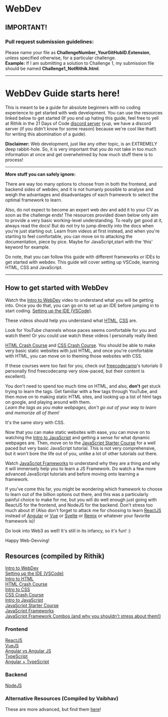 # **WebDev**

## **IMPORTANT**!
### **Pull request submission guidelines:**

Please name your file as **ChallengeNumber_YourGitHubID.Extension**, unless specified otherwise, for a particular challenge.  
**Example:** If I am submitting a solution to Challenge 1, my submission file should be named **Challenge1_NotRithik.html**.

***

# WebDev Guide starts here!

This is meant to be a guide for absolute beginners with no coding experience to get started with web development. You can use the resources linked below to get started (If you end up hating this guide, feel free to yell at Rithik in the 21 Days of Code [discord server](https://discord.gg/MwyxAJgA) (yup, we have a discord server (if you didn't know for some reason) because we're cool like that!) for writing this abomination of a guide).

**Disclaimer:** Web development, just like any other topic, is an EXTREMELY deep rabbit-hole. So, it is very important that you do not take in too much information at once and get overwhelmed by how much stuff there is to process!

***

**More stuff you can safely ignore:**

There are way too many options to choose from in both the frontend, and backend sides of webdev, and it is not humanly possible to analyse and weigh the advantages and disadvantages of each framework to select the optimal framework to learn.

Also, do not expect to become an expert web dev and add it to your CV as soon as the challenge ends! The resources provided down below only aim to provide a very basic working-level understanding. To really get good at it, always read the docs! But do not try to jump directly into the docs when you're just starting out. Learn from videos at first instead, and when you're starting to feel comfortable, you can move on to attacking the documentation, piece by pice. Maybe for JavaScript,start with the 'this' keyword for example.

Do note, that you can follow this guide with different frameworks or IDEs to get started with webdev. This guide will cover setting up VSCode, learning HTML, CSS and JavaScript.

***

## **How to get started with WebDev**

Watch the [Intro to WebDev](https://www.youtube.com/watch?v=ysEN5RaKOlA) video to understand what you will be getting into. Once you do that, you can go on to set up an IDE before jumping in to start coding. [Setting up the IDE (VSCode)](https://www.youtube.com/watch?v=4NfFFsQC77M).

These videos should help you understand what [HTML](https://www.youtube.com/watch?v=ok-plXXHlWw), [CSS](https://www.youtube.com/watch?v=OEV8gMkCHXQ) are.

Look for YouTube channels whose paces seems comfortable for you and watch them! Or you could use watch these videos I personally really liked:

[HTML Crash Course](https://www.youtube.com/watch?v=XiQ9rjaa2Ow) and [CSS Crash Course](https://www.youtube.com/watch?v=Tfjd5yzCaxk). You should be able to make very basic static websites with just HTML, and once you're comfortable with HTML, you can move on to theming those websites with CSS.

If these courses were too fast for you, check out [freecodecamp](https://www.freecodecamp.org/news/html-css-tutorial-build-a-recipe-website/)'s tutorials (I personally find freecodecamp very slow-paced, but their content is excellent).

You don't need to spend too much time on HTML, and also, **don't** get stuck trying to learn the tags. Get familiar with a few tags through YouTube, and then move on to making static HTML sites, and looking up a list of html tags on google, and playing around with them.  
*Learn the tags as you make webpages, don't go out of your way to learn and memorize all of them!*

It's the same story with CSS.

Now that you can make static websites with ease, you can move on to watching the [Intro to JavaScript](https://www.youtube.com/watch?v=upDLs1sn7g4) and getting a sense for what dynamic webpages are. Then, move on to the [JavaScript Starter Course](https://www.youtube.com/watch?v=W6NZfCO5SIk) for a well paced but very basic JavaScript tutorial. This is not very comprehensive, but it won't bore the life out of you, unlike a lot of other tutorials out there.

Watch [JavaScript Frameworks](https://www.youtube.com/watch?v=Ka77djMkSwg) to understand why they are a thing and why it will immensely help you to learn a JS Framework. Do watch a few more advanced JavaScript tutorials and before moving onto learning a framework.

If you've come this far, you might be wondering which framework to choose to learn out of the billion options out there, and this was a particularly painful choice to make for me, but you will do well enough just going with ReactJS for the frontend, and NodeJS for the backend. Don't stress too much about it! (Also don't forget to attack me for choosing to learn [ReactJS](https://youtu.be/w7ejDZ8SWv8) instead of [Angular](https://www.youtube.com/watch?v=k5E2AVpwsko) or [Vue](https://www.youtube.com/watch?v=nhBVL41-_Cw) or [Svelte](https://www.youtube.com/watch?v=rv3Yq-B8qp4) or [Remix](https://www.youtube.com/watch?v=r4B69HAOXnA) or whatever your favorite framework is)!

Do look into Web3 as well! It's still in its infancy, so it's fun! :)

Happy Web-Devving!

## **Resources** (compiled by Rithik)

[Intro to WebDev](https://www.youtube.com/watch?v=ysEN5RaKOlA)  
[Setting up the IDE (VSCode)](https://www.youtube.com/watch?v=4NfFFsQC77M)  
[Intro to HTML](https://www.youtube.com/watch?v=ok-plXXHlWw)  
[HTML Crash Course](https://www.youtube.com/watch?v=XiQ9rjaa2Ow)  
[Intro to CSS](https://www.youtube.com/watch?v=OEV8gMkCHXQ)  
[CSS Crash Course](https://www.youtube.com/watch?v=Tfjd5yzCaxk)  
[Intro to JavaScript](https://www.youtube.com/watch?v=upDLs1sn7g4)  
[JavaScript Starter Course](https://www.youtube.com/watch?v=W6NZfCO5SIk)  
[JavaScript Frameworks](https://www.youtube.com/watch?v=Ka77djMkSwg)  
[JavaScript Framework Combos (and why you shouldn't stress about them!)](https://www.youtube.com/watch?v=cuHDQhDhvPE)

### Frontend

[ReactJS](https://youtu.be/w7ejDZ8SWv8)  
[VueJS](https://www.youtube.com/watch?v=FXpIoQ_rT_c)  
[Angular vs Angular JS](https://www.youtube.com/watch?v=OcnBk-D46eY)  
[TypeScript](https://www.youtube.com/watch?v=zQnBQ4tB3ZA)  
[Angular + TypeScript](https://www.youtube.com/watch?v=k5E2AVpwsko)

### Backend

[NodeJS](https://youtu.be/ENrzD9HAZK4)

### **Alternative Resources** (Compiled by Vaibhav)
These are more advanced, but find them [here](https://drive.google.com/drive/u/1/folders/1BD9VHH7L1yVPb1lDf6sadBiEJxOuhtgx)!